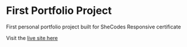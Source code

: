 # First Portfolio Project

First personal portfolio project built for SheCodes Responsive certificate

Visit the [live site here](https://unruffled-goldwasser-9e6c9e.netlify.app)
